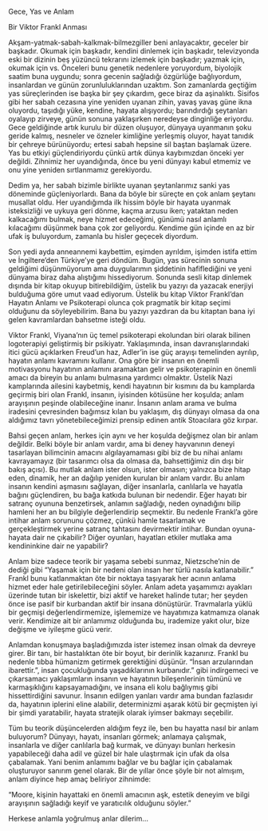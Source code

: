 Gece, Yas ve Anlam

Bir Viktor Frankl Anması 

Akşam-yatmak-sabah-kalkmak-bilmezgiller beni anlayacaktır, geceler bir başkadır. Okumak için başkadır, kendini dinlemek için başkadır, televizyonda eski bir dizinin beş yüzüncü tekrarını izlemek için başkadır; yazmak için, okumak için vs. Önceleri bunu genetik nedenlere yoruyordum, biyolojik saatim buna uygundu; sonra gecenin sağladığı özgürlüğe bağlıyordum, insanlardan ve günün zorunluluklarından uzaktım. Son zamanlarda geçtiğim yas süreçlerinden ise başka bir şey çıkardım, gece biraz da aşinalıktı. Sisifos gibi her sabah cezasına yine yeniden uyanan zihin, yavaş yavaş güne ikna oluyordu, taşıdığı yüke, kendine, hayata alışıyordu; barındırdığı şeytanları oyalayıp zirveye, günün sonuna yaklaşırken neredeyse dinginliğe eriyordu. Gece geldiğinde artık kurulu bir düzen oluşuyor, dünyaya uyanmanın şoku geride kalmış, nesneler ve özneler kimliğine yerleşmiş oluyor, hayat tanıdık bir çehreye bürünüyordu; ertesi sabah hepsine sil baştan başlamak üzere. Yas bu etkiyi güçlendiriyordu çünkü artık dünya kaybımızdan önceki yer değildi. Zihnimiz her uyandığında, önce bu yeni dünyayı kabul etmemiz ve onu yine yeniden sırtlanmamız gerekiyordu. 
  
Dedim ya, her sabah bizimle birlikte uyanan şeytanlarımız sanki yas döneminde güçleniyorlardı. Bana da böyle bir süreçte en çok anlam şeytanı musallat oldu. Her uyandığımda ilk hissim böyle bir hayata uyanmak isteksizliği ve uykuya geri dönme, kaçma arzusu iken; yataktan neden kalkacağımı bulmak, neye hizmet edeceğimi, günümü nasıl anlamlı kılacağımı düşünmek bana çok zor geliyordu. Kendime gün içinde en az bir ufak iş buluyordum, zamanla bu hisler geçecek diyordum. 

Son yedi ayda anneannemi kaybettim, eşimden ayrıldım, işimden istifa ettim ve İngiltere’den Türkiye’ye geri döndüm. Bugün, yas sürecinin sonuna geldiğimi düşünmüyorum ama duygularımın şiddetinin hafiflediğini ve yeni dünyama biraz daha alıştığımı hissediyorum. Sonunda sesli kitap dinlemek dışında bir kitap okuyup bitirebildiğim, üstelik bu yazıyı da yazacak enerjiyi bulduğuma göre umut vaad ediyorum. Üstelik bu kitap Viktor Frankl’dan Hayatın Anlamı ve Psikoterapi olunca çok pragmatik bir kitap seçimi olduğunu da söyleyebilirim. Bana bu yazıyı yazdıran da bu kitaptan bana iyi gelen kavramlardan bahsetme isteği oldu. 

Viktor Frankl, Viyana’nın üç temel psikoterapi ekolundan biri olarak bilinen logoterapiyi geliştirmiş bir psikiyatr. Yaklaşımında, insan davranışlarındaki itici gücü açıklarken Freud’un haz, Adler’in ise güç arayışı temelinden ayrılıp, hayatın anlamı kavramını kullanır. Ona göre bir insanın en önemli motivasyonu hayatının anlamını aramaktan gelir ve psikoterapinin en önemli amacı da bireyin bu anlamı bulmasına yardımcı olmaktır. Üstelik Nazi kamplarında ailesini kaybetmiş, kendi hayatının bir kısmını da bu kamplarda geçirmiş biri olan Frankl,  insanın, iyisinden kötüsüne her koşulda; anlam arayışının peşinde olabileceğine inanır. İnsanın anlam arama ve bulma iradesini çevresinden bağımsız kılan bu yaklaşım, dış dünyayı olmasa da ona aldığımız tavrı yönetebileceğimizi prensip edinen antik Stoacılara göz kırpar. 

Bahsi geçen anlam, herkes için aynı ve her koşulda değişmez olan bir anlam değildir. Belki böyle bir anlam vardır, ama bi deney hayvanının deneyi tasarlayan bilimcinin amacını algılayamaması gibi biz de bu nihai anlamı kavrayamayız (bir tasarımcı olsa da olmasa da, bahsettiğimiz din dışı bir bakış açısı). Bu mutlak anlam ister olsun, ister olmasın; yalnızca bize hitap eden, dinamik, her an dağılıp yeniden kurulan bir anlam vardır. Bu anlam insanın kendini aşmasını sağlayan, diğer insanlarla, canlılarla ve hayatla bağını güçlendiren, bu bağa katkıda bulunan bir nedendir. Eğer hayatı bir satranç oyununa benzetirsek, anlamın sağladığı, neden oynadığını bilip hamleni her an bu bilgiyle değerlendirip seçmektir. Bu nedenle Frankl’a göre intihar anlam sorununu çözmez, çünkü hamle tasarlamak ve gerçekleştirmek yerine satranç tahtasını devirmektir intihar. Bundan oyuna-hayata dair ne çıkabilir? Diğer oyunları, hayatları etkiler mutlaka ama kendininkine dair ne yapabilir?

Anlam bize sadece teorik bir yaşama sebebi sunmaz, Nietzsche’nin de dediği gibi “Yaşamak için bir nedeni olan insan her türlü nasıla katlanabilir.” Frankl bunu katlanmaktan öte bir noktaya taşıyarak her acının anlama hizmet eder hale getirilebileceğini söyler. Anlam adeta yaşamımızı ayakları üzerinde tutan bir iskelettir, bizi aktif ve hareket halinde tutar; her şeyden önce ise pasif bir kurbandan aktif bir insana dönüştürür. Travmalarla yüklü bir geçmişi değerlendirmemize, işlememize ve hayatımıza katmamıza olanak verir. Kendimize ait bir anlamımız olduğunda bu, irademize yakıt olur, bize değişme ve iyileşme gücü verir. 

Anlamdan konuşmaya başladığımızda ister istemez insan olmak da devreye girer. Bir tanı, bir hastalıktan öte bir boyut, bir derinlik kazanırız. Frankl bu nedenle tıbba hümanizm getirmek gerektiğini düşünür. “İnsan arzularından ibarettir.”, insan çocukluğunda yaşadıklarının kurbanıdır.” gibi indirgemeci ve çıkarsamacı yaklaşımların insanın ve hayatının bileşenlerinin tümünü ve karmaşıklığını kapsayamadığını, ve insana eli kolu bağlıymış gibi hissettirdiğini savunur. İnsanın edilgen yanları vardır ama bundan fazlasıdır da, hayatının iplerini eline alabilir, determinizmi aşarak kötü bir geçmişten iyi bir şimdi yaratabilir, hayata stratejik olarak iyimser bakmayı seçebilir.

Tüm bu teorik düşüncelerden aldığım feyz ile, ben bu hayatta nasıl bir anlam buluyorum? Dünyayı, hayatı, insanları görmek; anlamaya çalışmak, insanlarla ve diğer canlılarla bağ kurmak, ve dünyayı bunları herkesin yapabileceği daha adil ve güzel bir hale ulaştırmak için ufak da olsa çabalamak. Yani benim anlamımı bağlar ve bu bağlar için çabalamak oluşturuyor sanırım genel olarak. Bir de yıllar önce şöyle bir not almışım, anlam diyince hep amaç beliriyor zihnimde:    

“Moore, kişinin hayattaki en önemli amacının aşk, estetik deneyim ve bilgi arayışının sağladığı keyif ve yaratıcılık olduğunu söyler.”

Herkese anlamla yoğrulmuş anlar dilerim… 
